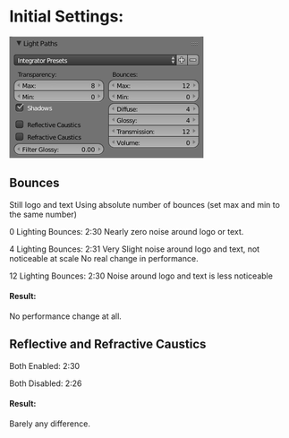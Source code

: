 # Initial Settings:
![Initial Render Settings](./initial-settings.png)

## Bounces
Still logo and text
Using absolute number of bounces (set max and min to the same number)

0 Lighting Bounces: 2:30
Nearly zero noise around logo or text.

4 Lighting Bounces: 2:31
Very Slight noise around logo and text, not noticeable at scale
No real change in performance.

12 Lighting Bounces: 2:30
Noise around logo and text is less noticeable

#### Result:
No performance change at all.

## Reflective and Refractive Caustics

Both Enabled: 2:30

Both Disabled: 2:26

#### Result:
Barely any difference.
